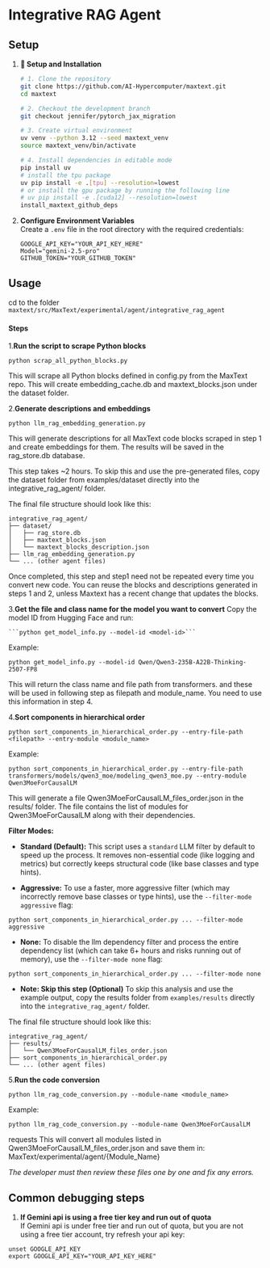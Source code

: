 # Integrative RAG Agent

## Setup

1. **🚀 Setup and Installation**
   ```bash
   # 1. Clone the repository
   git clone https://github.com/AI-Hypercomputer/maxtext.git
   cd maxtext

   # 2. Checkout the development branch
   git checkout jennifer/pytorch_jax_migration

   # 3. Create virtual environment
   uv venv --python 3.12 --seed maxtext_venv
   source maxtext_venv/bin/activate

   # 4. Install dependencies in editable mode
   pip install uv
   # install the tpu package
   uv pip install -e .[tpu] --resolution=lowest
   # or install the gpu package by running the following line
   # uv pip install -e .[cuda12] --resolution=lowest
   install_maxtext_github_deps

   ```

2. **Configure Environment Variables**  
   Create a `.env` file in the root directory with the required credentials:  
   ```env
   GOOGLE_API_KEY="YOUR_API_KEY_HERE"
   Model="gemini-2.5-pro"
   GITHUB_TOKEN="YOUR_GITHUB_TOKEN"
   ```

## Usage
cd to the folder `maxtext/src/MaxText/experimental/agent/integrative_rag_agent`

#### Steps
1.**Run the script to scrape Python blocks**

```python scrap_all_python_blocks.py```

This will scrape all Python blocks defined in config.py from the MaxText repo.
This will create embedding_cache.db and maxtext_blocks.json under the dataset folder.

2.**Generate descriptions and embeddings**

```python llm_rag_embedding_generation.py```

This will generate descriptions for all MaxText code blocks scraped in step 1 and create embeddings for them. The results will be saved in the rag_store.db database.

This step takes ~2 hours. To skip this and use the pre-generated files, copy the dataset folder from examples/dataset directly into the integrative_rag_agent/ folder.

The final file structure should look like this:

```
integrative_rag_agent/
├── dataset/
│   ├── rag_store.db
│   ├── maxtext_blocks.json
│   └── maxtext_blocks_description.json
├── llm_rag_embedding_generation.py
└── ... (other agent files)
```

Once completed, this step and step1 need not be repeated every time you convert new code. You can reuse the blocks and descriptions generated in steps 1 and 2, unless Maxtext has a recent change that updates the blocks.

3.**Get the file and class name for the model you want to convert**
Copy the model ID from Hugging Face and run:
   
    ```python get_model_info.py --model-id <model-id>```

   Example:

   ```python get_model_info.py --model-id Qwen/Qwen3-235B-A22B-Thinking-2507-FP8```

   This will return the class name and file path from transformers. and these will be used in following step as filepath and module_name. You need to use this information in step 4.


4.**Sort components in hierarchical order**

```python sort_components_in_hierarchical_order.py --entry-file-path <filepath> --entry-module <module_name>```

Example:

```python sort_components_in_hierarchical_order.py --entry-file-path transformers/models/qwen3_moe/modeling_qwen3_moe.py --entry-module Qwen3MoeForCausalLM```

This will generate a file Qwen3MoeForCausalLM_files_order.json in the results/ folder.
The file contains the list of modules for Qwen3MoeForCausalLM along with their dependencies.

**Filter Modes:**

* **Standard (Default):** This script uses a `standard` LLM filter by default to speed up the process. It removes non-essential code (like logging and metrics) but correctly keeps structural code (like base classes and type hints).

* **Aggressive:** To use a faster, more aggressive filter (which may incorrectly remove base classes or type hints), use the `--filter-mode aggressive` flag:

```
python sort_components_in_hierarchical_order.py ... --filter-mode aggressive
```

* **None:** To disable the llm dependency filter and process the entire dependency list (which can take 6+ hours and risks running out of memory), use the `--filter-mode none` flag:
```
python sort_components_in_hierarchical_order.py ... --filter-mode none
```

* **Note: Skip this step (Optional)**
To skip this analysis and use the example output, copy the results folder from `examples/results` directly into the `integrative_rag_agent/` folder.

The final file structure should look like this:
```
integrative_rag_agent/
├── results/
│   └── Qwen3MoeForCausalLM_files_order.json
├── sort_components_in_hierarchical_order.py
└── ... (other agent files)
```

5.**Run the code conversion**

```python llm_rag_code_conversion.py --module-name <module_name>```

Example:

```python llm_rag_code_conversion.py --module-name Qwen3MoeForCausalLM```

requests  This will convert all modules listed in Qwen3MoeForCausalLM_files_order.json and save them in:
MaxText/experimental/agent/{Module_Name}

 _The developer must then review these files one by one and fix any errors._

## Common debugging steps

1. **If Gemini api is using a free tier key and run out of quota**  
If Gemini api is under free tier and run out of quota, but you are not using a free tier account, try refresh your api key:

```
unset GOOGLE_API_KEY
export GOOGLE_API_KEY="YOUR_API_KEY_HERE"
```